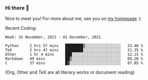 ### Hi there 👋

Nice to meet you! For more about me, see you on [my homepage](https://jiayipan.me) :)


Recent Coding:
<!--START_SECTION:waka-->
```text
Week: 25 November, 2021 - 01 December, 2021

Python     2 hrs 57 mins   ████████▒░░░░░░░░░░░░░░░░   33.40 % 
TeX        2 hrs 47 mins   ████████░░░░░░░░░░░░░░░░░   31.35 % 
Other      1 hr 4 mins     ███░░░░░░░░░░░░░░░░░░░░░░   12.15 % 
Markdown   49 mins         ██▒░░░░░░░░░░░░░░░░░░░░░░   09.20 % 
C          37 mins         █▓░░░░░░░░░░░░░░░░░░░░░░░   07.05 % 
```
<!--END_SECTION:waka-->
(Org, Other and TeX are all literary works or document reading)
